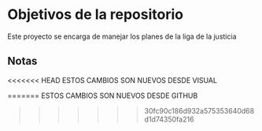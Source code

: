 # Objetivos de la repositorio

Este proyecto se encarga de manejar los planes de la liga de la justicia


## Notas
<<<<<<< HEAD
ESTOS CAMBIOS SON NUEVOS DESDE VISUAL

=======
ESTOS CAMBIOS SON NUEVOS DESDE GITHUB
>>>>>>> 30fc90c186d932a575353640d68d1d74350fa216
